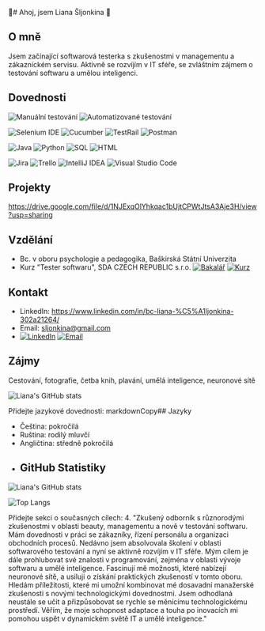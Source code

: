  👋# Ahoj, jsem Liana Šljonkina 👋

## O mně
Jsem začínající softwarová testerka s zkušenostmi v managementu a zákaznickém servisu. Aktivně se rozvíjím v IT sféře, se zvláštním zájmem o testování softwaru a umělou inteligenci.

## Dovednosti
![Manuální testování](https://img.shields.io/badge/Testov%C3%A1n%C3%AD-Manu%C3%A1ln%C3%AD-blue)
![Automatizované testování](https://img.shields.io/badge/Testov%C3%A1n%C3%AD-Automatizovan%C3%A9-blue)

![Selenium IDE](https://img.shields.io/badge/Selenium-IDE-green)
![Cucumber](https://img.shields.io/badge/Cucumber-green)
![TestRail](https://img.shields.io/badge/TestRail-green)
![Postman](https://img.shields.io/badge/Postman-green)

![Java](https://img.shields.io/badge/Java-Z%C3%A1klady-orange)
![Python](https://img.shields.io/badge/Python-Z%C3%A1klady-orange)
![SQL](https://img.shields.io/badge/SQL-Z%C3%A1klady-orange)
![HTML](https://img.shields.io/badge/HTML-Z%C3%A1klady-orange)

![Jira](https://img.shields.io/badge/Jira-red)
![Trello](https://img.shields.io/badge/Trello-red)
![IntelliJ IDEA](https://img.shields.io/badge/IntelliJ-IDEA-red)
![Visual Studio Code](https://img.shields.io/badge/Visual_Studio-Code-red)

## Projekty
https://drive.google.com/file/d/1NJExqOlYhkqac1bUjtCPWtJtsA3Aje3H/view?usp=sharing
## Vzdělání
- Bc. v oboru psychologie a pedagogika, Baškirská Státní Univerzita
- Kurz "Tester softwaru", SDA CZECH REPUBLIC s.r.o.
[![Bakalář](https://img.shields.io/badge/Bakal%C3%A1%C5%99-Psychologie%20a%20Pedagogika-blue)](https://www.bashedu.ru/)
[![Kurz](https://img.shields.io/badge/Kurz-Tester%20Softwaru-green)](https://www.sdacademy.cz/)

## Kontakt
- LinkedIn: https://www.linkedin.com/in/bc-liana-%C5%A1ljonkina-302a21264/
- Email: sljonkina@gmail.com
- [![LinkedIn](https://img.shields.io/badge/LinkedIn-Liana%20%C5%A0ljonkina-blue?style=flat&logo=linkedin)](https://www.linkedin.com/in/bc-liana-%C5%A1ljonkina-302a21264/)
[![Email](https://img.shields.io/badge/Email-sljonkina%40gmail.com-red?style=flat&logo=gmail)](mailto:sljonkina@gmail.com)

## Zájmy
Cestování, fotografie, četba knih, plavání, umělá inteligence, neuronové sítě

![Liana's GitHub stats](https://github-readme-stats.vercel.app/api?username=vaseuzivatelskeJmeno&show_icons=true&theme=radical)

Přidejte jazykové dovednosti:
markdownCopy## Jazyky
- Čeština: pokročilá
- Ruština: rodilý mluvčí
- Angličtina: středně pokročilá
- ## GitHub Statistiky

![Liana's GitHub stats](https://github-readme-stats.vercel.app/api?username=VASE_GITHUB_USERNAME&show_icons=true&theme=radical)

![Top Langs](https://github-readme-stats.vercel.app/api/top-langs/?username=VASE_GITHUB_USERNAME&layout=compact&theme=radical)

Přidejte sekci o současných cílech:
4. "Zkušený odborník s různorodými zkušenostmi v oblasti beauty, managementu a nově v testování softwaru. Mám dovednosti v práci se zákazníky, řízení personálu a organizaci obchodních procesů. Nedávno jsem absolvovala školení v oblasti softwarového testování a nyní se aktivně rozvíjím v IT sféře.
Mým cílem je dále prohlubovat své znalosti v 
programování, zejména v oblasti vývoje softwaru a umělé inteligence. Fascinují mě možnosti, které nabízejí neuronové sítě, a usiluji o získání praktických zkušeností v tomto oboru. Hledám příležitosti, které mi umožní kombinovat mé dosavadní manažerské zkušenosti s novými technologickými dovednostmi.
Jsem odhodlaná neustále se učit a přizpůsobovat se rychle se měnícímu technologickému prostředí. Věřím, že moje schopnost adaptace a touha po inovacích mi pomohou uspět v dynamickém světě IT a umělé inteligence."


